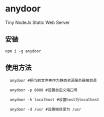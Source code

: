 # anydoor
Tiny NodeJs Static Web Server

## 安装

```
npm i -g anydoor

```

## 使用方法
```
  anydoor #把当前文件夹作为静态资源服务器根目录

  anydoor -p 8080 #设置自定义端口号

  anydoor -h localhost #设置host为localhost

  anydoor -d /usr #设置根目录为 /usr
```

